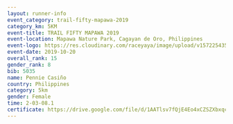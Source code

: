 ```yaml
---
layout: runner-info 
event_category: trail-fifty-mapawa-2019 
category_km: 5KM 
event-title: TRAIL FIFTY MAPAWA 2019  
event-location: Mapawa Nature Park, Cagayan de Oro, Philippines 
event-logo: https://res.cloudinary.com/raceyaya/image/upload/v1572254355/logo/trail-fifty-mapawa_fizjmb.jpg 
event-date: 2019-10-20 
overall_rank: 15
gender_rank: 8
bib: 5035
name: Pennie Casiño
country: Philippines
category: 5km
gender: Female
time: 2-03-08.1
certificate: https://drive.google.com/file/d/1AATlsv7fQjE4Eo4xCZSZXbxqcQW4HBZ6/view?usp=sharing
---
```

